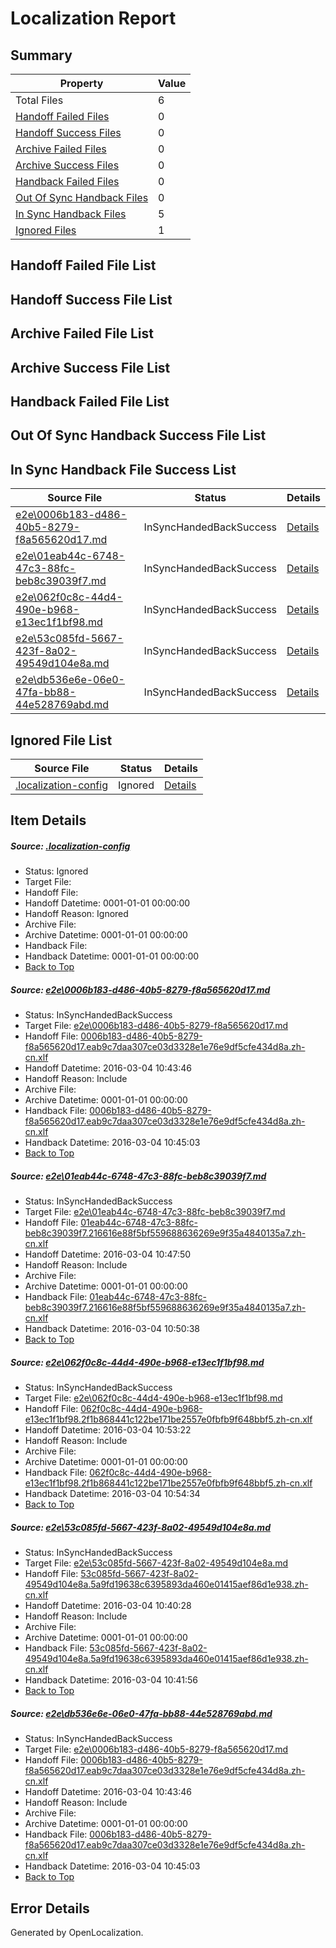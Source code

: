 # <a name='report-top'></a> Localization Report

## Summary
 Property | Value 
 -------- | ----- 
 Total Files | 6
[ Handoff Failed Files ](#handoff-failed-list)| 0
[ Handoff Success Files ](#handoff-success-list)| 0
[ Archive Failed Files ](#archive-failed-list)| 0
[ Archive Success Files ](#archive-success-list)| 0
[ Handback Failed Files ](#handback-failed-list)| 0
[ Out Of Sync Handback Files ](#outofsync-handback-success-list)| 0
[ In Sync Handback Files ](#insync-handback-success-list)| 5
[ Ignored Files ](#ignored-list)| 1

## <a name='handoff-failed-list'></a> Handoff Failed File List

## <a name='handoff-success-list'></a> Handoff Success File List

## <a name='archive-failed-list'></a> Archive Failed File List

## <a name='archive-success-list'></a> Archive Success File List

## <a name='handback-failed-list'></a> Handback Failed File List

## <a name='outofsync-handback-success-list'></a> Out Of Sync Handback Success File List

## <a name='insync-handback-success-list'></a> In Sync Handback File Success List
 Source File | Status | Details 
 ----------- | ------ | ------- 
 [e2e\0006b183-d486-40b5-8279-f8a565620d17.md](https://github.com/OpenLocalizationTest/oltest/blob/ee138f5a190b0853434bb273be986ad2bbbe8c37/e2e/0006b183-d486-40b5-8279-f8a565620d17.md) | InSyncHandedBackSuccess | [Details](#826b1649034a5c58c0807475691f3618582536ed1)
 [e2e\01eab44c-6748-47c3-88fc-beb8c39039f7.md](https://github.com/OpenLocalizationTest/oltest/blob/96b80a1cb847698d077bb7d2822eba99d888aad6/e2e/01eab44c-6748-47c3-88fc-beb8c39039f7.md) | InSyncHandedBackSuccess | [Details](#d5540d58499c4b1097a6c5f978719893dfae0eb92)
 [e2e\062f0c8c-44d4-490e-b968-e13ec1f1bf98.md](https://github.com/OpenLocalizationTest/oltest/blob/0c639f951df8bac0dce8ec6878e28a646e56dc44/e2e/062f0c8c-44d4-490e-b968-e13ec1f1bf98.md) | InSyncHandedBackSuccess | [Details](#99b04a727238871e87c19f0d2d36c5ffd1d155673)
 [e2e\53c085fd-5667-423f-8a02-49549d104e8a.md](https://github.com/OpenLocalizationTest/oltest/blob/0bd3847a671d13f33319a177e0ed6218d95a04e9/e2e/53c085fd-5667-423f-8a02-49549d104e8a.md) | InSyncHandedBackSuccess | [Details](#51417416652173b4fb11c07b776c180ed0fdde584)
 [e2e\db536e6e-06e0-47fa-bb88-44e528769abd.md](https://github.com/OpenLocalizationTest/oltest/blob/0c639f951df8bac0dce8ec6878e28a646e56dc44/e2e/db536e6e-06e0-47fa-bb88-44e528769abd.md) | InSyncHandedBackSuccess | [Details](#826b1649034a5c58c0807475691f3618582536ed5)

## <a name='ignored-list'></a> Ignored File List
 Source File | Status | Details 
 ----------- | ------ | ------- 
 [.localization-config](https://github.com/OpenLocalizationTest/oltest/blob/0c639f951df8bac0dce8ec6878e28a646e56dc44/.localization-config) | Ignored | [Details](#66aca4b1c2f43b14ec41e0e427345df94af1d5e10)

## Item Details
##### <a name='66aca4b1c2f43b14ec41e0e427345df94af1d5e10'></a> Source: [.localization-config](https://github.com/OpenLocalizationTest/oltest/blob/0c639f951df8bac0dce8ec6878e28a646e56dc44/.localization-config)
* Status: Ignored
* Target File: 
* Handoff File: 
* Handoff Datetime: 0001-01-01 00:00:00
* Handoff Reason: Ignored
* Archive File: 
* Archive Datetime: 0001-01-01 00:00:00
* Handback File: 
* Handback Datetime: 0001-01-01 00:00:00
* [Back to Top](#report-top)

##### <a name='826b1649034a5c58c0807475691f3618582536ed1'></a> Source: [e2e\0006b183-d486-40b5-8279-f8a565620d17.md](https://github.com/OpenLocalizationTest/oltest/blob/ee138f5a190b0853434bb273be986ad2bbbe8c37/e2e/0006b183-d486-40b5-8279-f8a565620d17.md)
* Status: InSyncHandedBackSuccess
* Target File: [e2e\0006b183-d486-40b5-8279-f8a565620d17.md](https://github.com/OpenLocalizationTestOrg/oltest.zh-cn/blob/34e041de3205d5c1f775c629e31334af676564c8/e2e/0006b183-d486-40b5-8279-f8a565620d17.md)
* Handoff File: [0006b183-d486-40b5-8279-f8a565620d17.eab9c7daa307ce03d3328e1e76e9df5cfe434d8a.zh-cn.xlf](https://github.com/OpenLocalizationTestOrg/olhandoff/blob/016962843e9d6b3a3ab59ec4fe508a063b46625b/ol-handoff/OpenLocalizationTestOrg/oltest.zh-cn/qimu/ht/0006b183-d486-40b5-8279-f8a565620d17.eab9c7daa307ce03d3328e1e76e9df5cfe434d8a.zh-cn.xlf)
* Handoff Datetime: 2016-03-04 10:43:46
* Handoff Reason: Include
* Archive File: 
* Archive Datetime: 0001-01-01 00:00:00
* Handback File: [0006b183-d486-40b5-8279-f8a565620d17.eab9c7daa307ce03d3328e1e76e9df5cfe434d8a.zh-cn.xlf](https://github.com/OpenLocalizationTestOrg/olhandback/blob/a2f0aafee15a6089a553fc79138b3bfa6160fc12/ol-handback/OpenLocalizationTestOrg/oltest.zh-cn/qimu/ht/0006b183-d486-40b5-8279-f8a565620d17.eab9c7daa307ce03d3328e1e76e9df5cfe434d8a.zh-cn.xlf)
* Handback Datetime: 2016-03-04 10:45:03
* [Back to Top](#report-top)

##### <a name='d5540d58499c4b1097a6c5f978719893dfae0eb92'></a> Source: [e2e\01eab44c-6748-47c3-88fc-beb8c39039f7.md](https://github.com/OpenLocalizationTest/oltest/blob/96b80a1cb847698d077bb7d2822eba99d888aad6/e2e/01eab44c-6748-47c3-88fc-beb8c39039f7.md)
* Status: InSyncHandedBackSuccess
* Target File: [e2e\01eab44c-6748-47c3-88fc-beb8c39039f7.md](https://github.com/OpenLocalizationTestOrg/oltest.zh-cn/blob/d8e0d92aeac89824162ba3f47e1d044dc6b7bdae/e2e/01eab44c-6748-47c3-88fc-beb8c39039f7.md)
* Handoff File: [01eab44c-6748-47c3-88fc-beb8c39039f7.216616e88f5bf559688636269e9f35a4840135a7.zh-cn.xlf](https://github.com/OpenLocalizationTestOrg/olhandoff/blob/8adccbe6ed3ce774e6bac042e057bf2ad6396335/ol-handoff/OpenLocalizationTestOrg/oltest.zh-cn/qimu/ht/01eab44c-6748-47c3-88fc-beb8c39039f7.216616e88f5bf559688636269e9f35a4840135a7.zh-cn.xlf)
* Handoff Datetime: 2016-03-04 10:47:50
* Handoff Reason: Include
* Archive File: 
* Archive Datetime: 0001-01-01 00:00:00
* Handback File: [01eab44c-6748-47c3-88fc-beb8c39039f7.216616e88f5bf559688636269e9f35a4840135a7.zh-cn.xlf](https://github.com/OpenLocalizationTestOrg/olhandback/blob/8ed099f988a8c43350babbfc6380c2b4cdc24575/ol-handback/OpenLocalizationTestOrg/oltest.zh-cn/qimu/ht/01eab44c-6748-47c3-88fc-beb8c39039f7.216616e88f5bf559688636269e9f35a4840135a7.zh-cn.xlf)
* Handback Datetime: 2016-03-04 10:50:38
* [Back to Top](#report-top)

##### <a name='99b04a727238871e87c19f0d2d36c5ffd1d155673'></a> Source: [e2e\062f0c8c-44d4-490e-b968-e13ec1f1bf98.md](https://github.com/OpenLocalizationTest/oltest/blob/0c639f951df8bac0dce8ec6878e28a646e56dc44/e2e/062f0c8c-44d4-490e-b968-e13ec1f1bf98.md)
* Status: InSyncHandedBackSuccess
* Target File: [e2e\062f0c8c-44d4-490e-b968-e13ec1f1bf98.md](https://github.com/OpenLocalizationTestOrg/oltest.zh-cn/blob/1fb1ee60c6e93c08988447cdc0f739638b922fdf/e2e/062f0c8c-44d4-490e-b968-e13ec1f1bf98.md)
* Handoff File: [062f0c8c-44d4-490e-b968-e13ec1f1bf98.2f1b868441c122be171be2557e0fbfb9f648bbf5.zh-cn.xlf](https://github.com/OpenLocalizationTestOrg/olhandoff/blob/a2628f92cace951afdeec3943637fa1bc6855cd0/ol-handoff/OpenLocalizationTestOrg/oltest.zh-cn/qimu/ht/062f0c8c-44d4-490e-b968-e13ec1f1bf98.2f1b868441c122be171be2557e0fbfb9f648bbf5.zh-cn.xlf)
* Handoff Datetime: 2016-03-04 10:53:22
* Handoff Reason: Include
* Archive File: 
* Archive Datetime: 0001-01-01 00:00:00
* Handback File: [062f0c8c-44d4-490e-b968-e13ec1f1bf98.2f1b868441c122be171be2557e0fbfb9f648bbf5.zh-cn.xlf](https://github.com/OpenLocalizationTestOrg/olhandback/blob/5027c58e77d2b5dbb0b378c9053b12b28d6c8b21/ol-handback/OpenLocalizationTestOrg/oltest.zh-cn/qimu/ht/062f0c8c-44d4-490e-b968-e13ec1f1bf98.2f1b868441c122be171be2557e0fbfb9f648bbf5.zh-cn.xlf)
* Handback Datetime: 2016-03-04 10:54:34
* [Back to Top](#report-top)

##### <a name='51417416652173b4fb11c07b776c180ed0fdde584'></a> Source: [e2e\53c085fd-5667-423f-8a02-49549d104e8a.md](https://github.com/OpenLocalizationTest/oltest/blob/0bd3847a671d13f33319a177e0ed6218d95a04e9/e2e/53c085fd-5667-423f-8a02-49549d104e8a.md)
* Status: InSyncHandedBackSuccess
* Target File: [e2e\53c085fd-5667-423f-8a02-49549d104e8a.md](https://github.com/OpenLocalizationTestOrg/oltest.zh-cn/blob/b8ae9d68efd512a332481e360801859299f33eb4/e2e/53c085fd-5667-423f-8a02-49549d104e8a.md)
* Handoff File: [53c085fd-5667-423f-8a02-49549d104e8a.5a9fd19638c6395893da460e01415aef86d1e938.zh-cn.xlf](https://github.com/OpenLocalizationTestOrg/olhandoff/blob/2a52ca1dc2633d6d124596e25676f81e2604319e/ol-handoff/OpenLocalizationTestOrg/oltest.zh-cn/qimu/ht/53c085fd-5667-423f-8a02-49549d104e8a.5a9fd19638c6395893da460e01415aef86d1e938.zh-cn.xlf)
* Handoff Datetime: 2016-03-04 10:40:28
* Handoff Reason: Include
* Archive File: 
* Archive Datetime: 0001-01-01 00:00:00
* Handback File: [53c085fd-5667-423f-8a02-49549d104e8a.5a9fd19638c6395893da460e01415aef86d1e938.zh-cn.xlf](https://github.com/OpenLocalizationTestOrg/olhandback/blob/b1ef90115a32ac87e62362c4afea9398f015527c/ol-handback/OpenLocalizationTestOrg/oltest.zh-cn/qimu/ht/53c085fd-5667-423f-8a02-49549d104e8a.5a9fd19638c6395893da460e01415aef86d1e938.zh-cn.xlf)
* Handback Datetime: 2016-03-04 10:41:56
* [Back to Top](#report-top)

##### <a name='826b1649034a5c58c0807475691f3618582536ed5'></a> Source: [e2e\db536e6e-06e0-47fa-bb88-44e528769abd.md](https://github.com/OpenLocalizationTest/oltest/blob/0c639f951df8bac0dce8ec6878e28a646e56dc44/e2e/db536e6e-06e0-47fa-bb88-44e528769abd.md)
* Status: InSyncHandedBackSuccess
* Target File: [e2e\0006b183-d486-40b5-8279-f8a565620d17.md](https://github.com/OpenLocalizationTestOrg/oltest.zh-cn/blob/34e041de3205d5c1f775c629e31334af676564c8/e2e/0006b183-d486-40b5-8279-f8a565620d17.md)
* Handoff File: [0006b183-d486-40b5-8279-f8a565620d17.eab9c7daa307ce03d3328e1e76e9df5cfe434d8a.zh-cn.xlf](https://github.com/OpenLocalizationTestOrg/olhandoff/blob/016962843e9d6b3a3ab59ec4fe508a063b46625b/ol-handoff/OpenLocalizationTestOrg/oltest.zh-cn/qimu/ht/0006b183-d486-40b5-8279-f8a565620d17.eab9c7daa307ce03d3328e1e76e9df5cfe434d8a.zh-cn.xlf)
* Handoff Datetime: 2016-03-04 10:43:46
* Handoff Reason: Include
* Archive File: 
* Archive Datetime: 0001-01-01 00:00:00
* Handback File: [0006b183-d486-40b5-8279-f8a565620d17.eab9c7daa307ce03d3328e1e76e9df5cfe434d8a.zh-cn.xlf](https://github.com/OpenLocalizationTestOrg/olhandback/blob/a2f0aafee15a6089a553fc79138b3bfa6160fc12/ol-handback/OpenLocalizationTestOrg/oltest.zh-cn/qimu/ht/0006b183-d486-40b5-8279-f8a565620d17.eab9c7daa307ce03d3328e1e76e9df5cfe434d8a.zh-cn.xlf)
* Handback Datetime: 2016-03-04 10:45:03
* [Back to Top](#report-top)


## Error Details

Generated by OpenLocalization.
